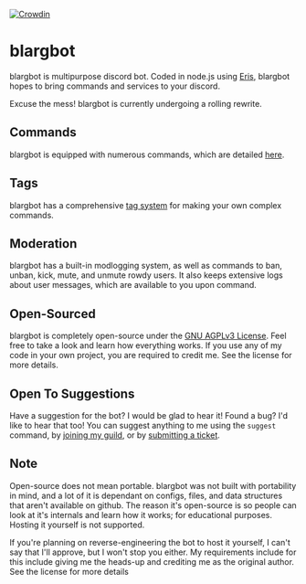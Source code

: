 [![Crowdin](https://badges.crowdin.net/blargbot/localized.svg)](https://crowdin.com/project/blargbot)

# blargbot

blargbot is multipurpose discord bot. Coded in node.js using [Eris](https://github.com/abalabahaha/eris), blargbot hopes to bring commands and services to your discord.

Excuse the mess! blargbot is currently undergoing a rolling rewrite.

## Commands

blargbot is equipped with numerous commands, which are detailed [here](https://blargbot.xyz/commands).

## Tags

blargbot has a comprehensive [tag system](https://blargbot.xyz/tags/) for making your own complex commands.

## Moderation

blargbot has a built-in modlogging system, as well as commands to ban, unban, kick, mute, and unmute rowdy users. It also keeps extensive logs about user messages, which are available to you upon command.

## Open-Sourced

blargbot is completely open-source under the [GNU AGPLv3 License](https://github.com/blargbot/blargbot/blob/master/LICENSE.MD). Feel free to take a look and learn how everything works. If you use any of my code in your own project, you are required to credit me. See the license for more details.

## Open To Suggestions

Have a suggestion for the bot? I would be glad to hear it! Found a bug? I'd like to hear that too! You can suggest anything to me using the `suggest` command, by [joining my guild](https://discord.gg/015GVxZxI8rtlJgXF), or by [submitting a ticket](https://github.com/blargbot/blargbot/issues).

## Note

Open-source does not mean portable. blargbot was not built with portability in mind, and a lot of it is dependant on configs, files, and data structures that aren't available on github. The reason it's open-source is so people can look at it's internals and learn how it works; for educational purposes. Hosting it yourself is not supported.

If you're planning on reverse-engineering the bot to host it yourself, I can't say that I'll approve, but I won't stop you either. My requirements include for this include giving me the heads-up and crediting me as the original author. See the license for more details
